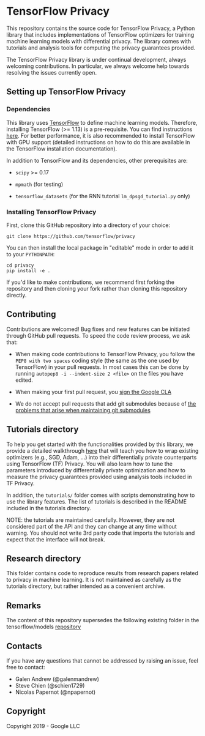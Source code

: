 # TensorFlow Privacy

This repository contains the source code for TensorFlow Privacy, a Python
library that includes implementations of TensorFlow optimizers for training
machine learning models with differential privacy. The library comes with
tutorials and analysis tools for computing the privacy guarantees provided.

The TensorFlow Privacy library is under continual development, always welcoming
contributions. In particular, we always welcome help towards resolving the
issues currently open.

## Setting up TensorFlow Privacy

### Dependencies

This library uses [TensorFlow](https://www.tensorflow.org/) to define machine
learning models. Therefore, installing TensorFlow (>= 1.13) is a pre-requisite.
You can find instructions [here](https://www.tensorflow.org/install/). For
better performance, it is also recommended to install TensorFlow with GPU
support (detailed instructions on how to do this are available in the TensorFlow
installation documentation).

In addition to TensorFlow and its dependencies, other prerequisites are:

  * `scipy` >= 0.17

  * `mpmath` (for testing)

  * `tensorflow_datasets` (for the RNN tutorial `lm_dpsgd_tutorial.py` only)

### Installing TensorFlow Privacy

First, clone this GitHub repository into a directory of your choice:

```
git clone https://github.com/tensorflow/privacy
```

You can then install the local package in "editable" mode in order to add it to
your `PYTHONPATH`:

```
cd privacy
pip install -e .
```

If you'd like to make contributions, we recommend first forking the repository
and then cloning your fork rather than cloning this repository directly.

## Contributing

Contributions are welcomed! Bug fixes and new features can be initiated through
GitHub pull requests. To speed the code review process, we ask that:

*   When making code contributions to TensorFlow Privacy, you follow the `PEP8
    with two spaces` coding style (the same as the one used by TensorFlow) in
    your pull requests. In most cases this can be done by running `autopep8 -i
    --indent-size 2 <file>` on the files you have edited.

*   When making your first pull request, you
    [sign the Google CLA](https://cla.developers.google.com/clas)

*   We do not accept pull requests that add git submodules because of
    [the problems that arise when maintaining git submodules](https://medium.com/@porteneuve/mastering-git-submodules-34c65e940407)

## Tutorials directory

To help you get started with the functionalities provided by this library, we
provide a detailed walkthrough [here](tutorials/walkthrough/walkthrough.md) that
will teach you how to wrap existing optimizers
(e.g., SGD, Adam, ...) into their differentially private counterparts using
TensorFlow (TF) Privacy. You will also learn how to tune the parameters
introduced by differentially private optimization and how to
measure the privacy guarantees provided using analysis tools included in TF
Privacy.

In addition, the
`tutorials/` folder comes with scripts demonstrating how to use the library
features. The list of tutorials is described in the README included in the
tutorials directory.

NOTE: the tutorials are maintained carefully. However, they are not considered
part of the API and they can change at any time without warning. You should not
write 3rd party code that imports the tutorials and expect that the interface
will not break.

## Research directory

This folder contains code to reproduce results from research papers related to
privacy in machine learning. It is not maintained as carefully as the tutorials
directory, but rather intended as a convenient archive. 

## Remarks

The content of this repository supersedes the following existing folder in the
tensorflow/models [repository](https://github.com/tensorflow/models/tree/master/research/differential_privacy)

## Contacts

If you have any questions that cannot be addressed by raising an issue, feel
free to contact:

* Galen Andrew (@galenmandrew)
* Steve Chien (@schien1729)
* Nicolas Papernot (@npapernot)

## Copyright

Copyright 2019 - Google LLC
